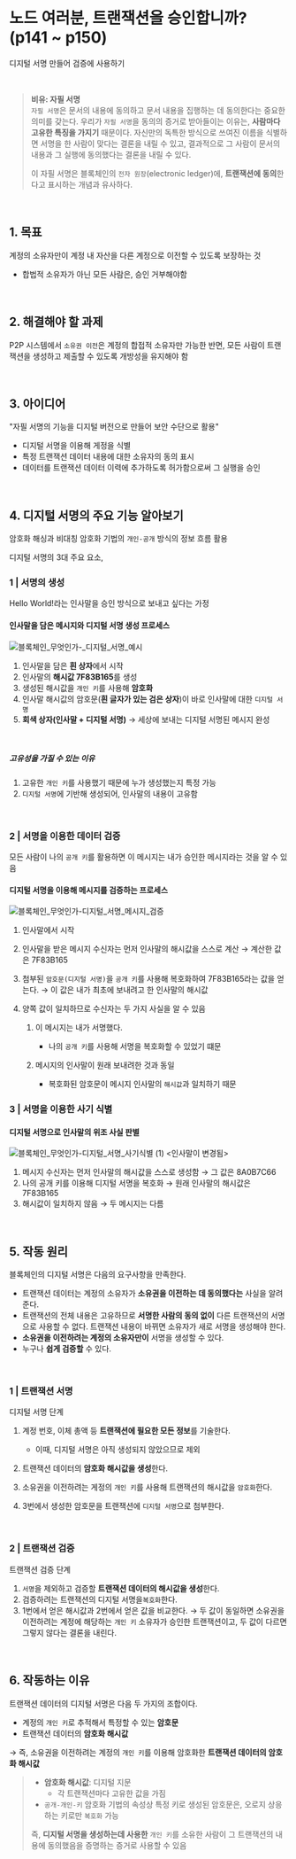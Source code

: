 # 노드 여러분, 트랜잭션을 승인합니까? (p141 ~ p150)

디지털 서명 만들어 검증에 사용하기

<br>

> **비유: 자필 서명**  
> `자필 서명`은 문서의 내용에 동의하고 문서 내용을 집행하는 데 동의한다는 중요한 의미를 갖는다. 우리가 `자필 서명`을 동의의 증거로 받아들이는 이유는, **사람마다 고유한 특징을 가지기** 때문이다. 자신만의 독특한 방식으로 쓰여진 이름을 식별하면 서명을 한 사람이 맞다는 결론을 내릴 수 있고, 결과적으로 그 사람이 문서의 내용과 그 실행에 동의했다는 결론을 내릴 수 있다.
>
> 이 자필 서명은 블록체인의 `전자 원장`(electronic ledger)에, **트랜잭션에 동의**한다고 표시하는 개념과 유사하다.

<br>

## 1. 목표

계정의 소유자만이 계정 내 자산을 다른 계정으로 이전할 수 있도록 보장하는 것

- 합법적 소유자가 아닌 모든 사람은, 승인 거부해야함

<br>

## 2. 해결해야 할 과제

P2P 시스템에서 `소유권 이전`은 계정의 합접적 소유자만 가능한 반면, 모든 사람이 트랜잭션을 생성하고 제출할 수 있도록 개방성을 유지해야 함

<br>

## 3. 아이디어

"자필 서명의 기능을 디지털 버전으로 만들어 보안 수단으로 활용"

- 디지털 서명을 이용해 게정을 식별
- 특정 트랜잭션 데이터 내용에 대한 소유자의 동의 표시
- 데이터를 트랜잭션 데이터 이력에 추가하도록 허가함으로써 그 실행을 승인

<br>

## 4. 디지털 서명의 주요 기능 알아보기

암호화 해싱과 비대칭 암호화 기법의 `개인-공개` 방식의 정보 흐름 활용

디지털 서명의 3대 주요 요소,

### 1 | 서명의 생성

Hello World!라는 인사말을 승인 방식으로 보내고 싶다는 가정

#### 인사말을 담은 메시지와 디지털 서명 생성 프로세스

![블록체인_무엇인가-_디지털_서명_예시](https://github.com/lbo728/BlockChainStudy/assets/72309817/e815d7ff-cb2e-4f37-bf25-e1be15601e86)

1. 인사말을 담은 **흰 상자**에서 시작
2. 인사말의 **해시값 7F83B165**를 생성
3. 생성된 해시값을 `개인 키`를 사용해 **암호화**
4. 인사말 해시값의 암호문(**흰 글자가 있는 검은 상자**)이 바로 인사말에 대한 `디지털 서명`
5. **회색 상자(인사말 + 디지털 서명)** → 세상에 보내는 디지털 서명된 메시지 완성

<br>

##### 고유성을 가질 수 있는 이유

1. 고유한 `개인 키`를 사용했기 때문에 누가 생성했는지 특정 가능
2. `디지털 서명`에 기반해 생성되어, 인사말의 내용이 고유함

<br>

### 2 | 서명을 이용한 데이터 검증

모든 사람이 나의 `공개 키`를 활용하면 이 메시지는 내가 승인한 메시지라는 것을 알 수 있음

#### 디지털 서명을 이용해 메시지를 검증하는 프로세스

![블록체인_무엇인가-디지털_서명_메시지_검증](https://github.com/lbo728/BlockChainStudy/assets/72309817/63d9fe88-2b99-4538-9e82-c5c571f8bbb5)

1. 인사말에서 시작
2. 인사말을 받은 메시지 수신자는 먼저 인사말의 해시값을 스스로 계산
   → 계산한 값은 7F83B165
3. 첨부된 `암호문(디지털 서명)`을 `공개 키`를 사용해 복호화하여 7F83B165라는 값을 얻는다.
   → 이 값은 내가 최초에 보내려고 한 인사말의 해시값
4. 양쪽 값이 일치하므로 수신자는 두 가지 사실을 알 수 있음

   1. 이 메시지는 내가 서명했다.

      - 나의 `공개 키`를 사용해 서명을 복호화할 수 있었기 떄문

   2. 메시지의 인사말이 원래 보내려한 것과 동일

      - 복호화된 암호문이 메시지 인사말의 `해시값`과 일치하기 때문

### 3 | 서명을 이용한 사기 식별

#### 디지털 서명으로 인사말의 위조 사실 판별

![블록체인_무엇인가-디지털_서명_사기식별 (1)](https://github.com/lbo728/BlockChainStudy/assets/72309817/1efc8b85-4cf3-4407-b043-d85e5c0e2e28)
<인사말이 변경됨>

1. 메시지 수신자는 먼저 인사말의 해시값을 스스로 생성함
   → 그 값은 8A0B7C66
2. 나의 공개 키를 이용해 디지털 서명을 복호화
   → 원래 인사말의 해시값은 7F83B165
3. 해시값이 일치하지 않음
   → 두 메시지는 다름

<br>

## 5. 작동 원리

블록체인의 디지털 서명은 다음의 요구사항을 만족한다.

- 트랜잭션 데이터는 계정의 소유자가 **소유권을 이전하는 데 동의했다는** 사실을 알려준다.
- 트랜잭션의 전체 내용은 고유하므로 **서명한 사람의 동의 없이** 다른 트랜잭션의 서명으로 사용할 수 없다. 트랜잭션 내용이 바뀌면 소유자가 새로 서명을 생성해야 한다.
- **소유권을 이전하려는 계정의 소유자만이** 서명을 생성할 수 있다.
- 누구나 **쉽게 검증할** 수 있다.

<br>

### 1 | 트랜잭션 서명

디지털 서명 단계

1.  계정 번호, 이체 총액 등 **트랜잭션에 필요한 모든 정보**를 기술한다.

    - 이때, 디지털 서명은 아직 생성되지 않았으므로 제외

2.  트랜잭션 데이터의 **암호화 해시값을 생성**한다.
3.  소유권을 이전하려는 게정의 `개인 키`를 사용해 트랜잭션의 해시값을 `암호화`한다.
4.  3번에서 생성한 암호문을 트랜잭션에 `디지털 서명`으로 첨부한다.

<br>

### 2 | 트랜잭션 검증

트랜잭션 검증 단계

1. `서명`을 제외하고 검증할 **트랜잭션 데이터의 해시값을 생성**한다.
2. 검증하려는 트랜잭션의 디지털 서명을`복호화`한다.
3. 1번에서 얻은 해시값과 2번에서 얻은 값을 비교한다.
   → 두 값이 동일하면 소유권을 이전하려는 계정에 해당하는 `개인 키` 소유자가 승인한 트랜잭션이고, 두 값이 다르면 그렇지 않다는 결론을 내린다.

<br>

## 6. 작동하는 이유

트랜잭션 데이터의 디지털 서명은 다음 두 가지의 조합이다.

- 계정의 `개인 키`로 추적해서 특정할 수 있는 **암호문**
- 트랜잭션 데이터의 **암호화 해시값**

→ 즉, 소유권을 이전하려는 계정의 `개인 키`를 이용해 암호화한 **트랜잭션 데이터의 암호화 해시값**

> - **암호화 해시값**: 디지털 지문
>   - 각 트랜잭션마다 고유한 값을 가짐
> - `공개-개인-키` 암호화 기법의 속성상 특정 키로 생성된 암호문은, 오로지 상응하는 키로만 `복호화` 가능
>
> 즉, **디지털 서명을 생성하는데 사용한** `개인 키`를 소유한 사람이 그 트랜잭션의 내용에 동의했음을 증명하는 증거로 사용할 수 있음
